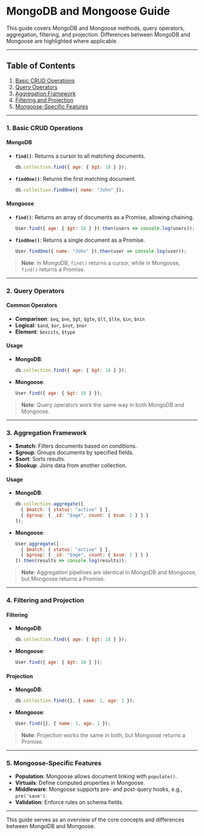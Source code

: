 
# MongoDB and Mongoose Guide

This guide covers MongoDB and Mongoose methods, query operators, aggregation, filtering, and projection. 
Differences between MongoDB and Mongoose are highlighted where applicable.

---

## Table of Contents
1. [Basic CRUD Operations](#basic-crud-operations)
2. [Query Operators](#query-operators)
3. [Aggregation Framework](#aggregation-framework)
4. [Filtering and Projection](#filtering-and-projection)
5. [Mongoose-Specific Features](#mongoose-specific-features)

---

### 1. Basic CRUD Operations

#### MongoDB

- **`find()`**: Returns a cursor to all matching documents.
  ```javascript
  db.collection.find({ age: { $gt: 18 } });
  ```

- **`findOne()`**: Returns the first matching document.
  ```javascript
  db.collection.findOne({ name: "John" });
  ```

#### Mongoose

- **`find()`**: Returns an array of documents as a Promise, allowing chaining.
  ```javascript
  User.find({ age: { $gt: 18 } }).then(users => console.log(users));
  ```

- **`findOne()`**: Returns a single document as a Promise.
  ```javascript
  User.findOne({ name: "John" }).then(user => console.log(user));
  ```

> **Note**: In MongoDB, `find()` returns a cursor, while in Mongoose, `find()` returns a Promise.

---

### 2. Query Operators

#### Common Operators

- **Comparison**: `$eq`, `$ne`, `$gt`, `$gte`, `$lt`, `$lte`, `$in`, `$nin`
- **Logical**: `$and`, `$or`, `$not`, `$nor`
- **Element**: `$exists`, `$type`

#### Usage

- **MongoDB**:
  ```javascript
  db.collection.find({ age: { $gt: 18 } });
  ```

- **Mongoose**:
  ```javascript
  User.find({ age: { $gt: 18 } });
  ```

> **Note**: Query operators work the same way in both MongoDB and Mongoose.

---

### 3. Aggregation Framework

- **$match**: Filters documents based on conditions.
- **$group**: Groups documents by specified fields.
- **$sort**: Sorts results.
- **$lookup**: Joins data from another collection.

#### Usage

- **MongoDB**:
  ```javascript
  db.collection.aggregate([
    { $match: { status: "active" } },
    { $group: { _id: "$age", count: { $sum: 1 } } }
  ]);
  ```

- **Mongoose**:
  ```javascript
  User.aggregate([
    { $match: { status: "active" } },
    { $group: { _id: "$age", count: { $sum: 1 } } }
  ]).then(results => console.log(results));
  ```

> **Note**: Aggregation pipelines are identical in MongoDB and Mongoose, but Mongoose returns a Promise.

---

### 4. Filtering and Projection

#### Filtering

- **MongoDB**:
  ```javascript
  db.collection.find({ age: { $gt: 18 } });
  ```

- **Mongoose**:
  ```javascript
  User.find({ age: { $gt: 18 } });
  ```

#### Projection

- **MongoDB**:
  ```javascript
  db.collection.find({}, { name: 1, age: 1 });
  ```

- **Mongoose**:
  ```javascript
  User.find({}, { name: 1, age: 1 });
  ```

> **Note**: Projection works the same in both, but Mongoose returns a Promise.

---

### 5. Mongoose-Specific Features

- **Population**: Mongoose allows document linking with `populate()`.
- **Virtuals**: Define computed properties in Mongoose.
- **Middleware**: Mongoose supports pre- and post-query hooks, e.g., `pre('save')`.
- **Validation**: Enforce rules on schema fields.

---

This guide serves as an overview of the core concepts and differences between MongoDB and Mongoose.
